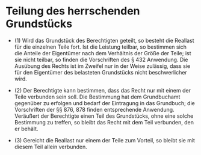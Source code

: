 # Teilung des herrschenden Grundstücks

- (1) Wird das Grundstück des Berechtigten geteilt, so besteht die Reallast für die einzelnen Teile fort. Ist die Leistung teilbar, so bestimmen sich die Anteile der Eigentümer nach dem Verhältnis der Größe der Teile; ist sie nicht teilbar, so finden die Vorschriften des § 432 Anwendung. Die Ausübung des Rechts ist im Zweifel nur in der Weise zulässig, dass sie für den Eigentümer des belasteten Grundstücks nicht beschwerlicher wird.

- (2) Der Berechtigte kann bestimmen, dass das Recht nur mit einem der Teile verbunden sein soll. Die Bestimmung hat dem Grundbuchamt gegenüber zu erfolgen und bedarf der Eintragung in das Grundbuch; die Vorschriften der §§ 876, 878 finden entsprechende Anwendung. Veräußert der Berechtigte einen Teil des Grundstücks, ohne eine solche Bestimmung zu treffen, so bleibt das Recht mit dem Teil verbunden, den er behält.

- (3) Gereicht die Reallast nur einem der Teile zum Vorteil, so bleibt sie mit diesem Teil allein verbunden.


